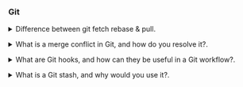 ### Git

<details>
<summary>Difference between git fetch rebase  & pull.</code></summary><br><b>

`git fetch` is used to retrieve changes from a remote repository to your local repository. It doesn't change your local working branch.

* It fetches the latest commits, branches, and tags from the remote repository but does not automatically integrate them into your local branch.

* It's a non-destructive operation and is often used to check for changes on the remote without affecting your local work.

`git rebase` is used to integrate changes from one branch into another by moving or replaying the commits from your local branch on top of a different branch.

* It is typically used to keep your branch history linear and avoid unnecessary merge commits.

* It is helpful when you want to incorporate changes from the remote repository into your local branch and make it appear as if you had made your changes on top of the latest remote commits.

`git pull` is a combination of git fetch and git merge. It fetches changes from the remote repository and automatically merges them into your current branch.

* It's a convenient way to update your local branch with the latest changes from the remote, but it can introduce merge commits, especially if there are conflicting changes.

* By default, git pull performs a merge, but you can configure it to perform a rebase using the --rebase option.

</b></details>

<details>
<summary>What is a merge conflict in Git, and how do you resolve it?.</code></summary><br><b>

A merge conflict occurs when Git cannot automatically merge changes from different branches due to conflicting modifications in the same part of a file. To resolve it, you need to manually edit the conflicted files, choose which changes to keep, and then commit the resolution.

</b></details>

<details>
<summary>What are Git hooks, and how can they be useful in a Git workflow?.</code></summary><br><b>

Git hooks are scripts that run at specific points in the Git workflow, such as pre-commit or post-receive. They can be used to enforce coding standards, perform tests, and trigger automated processes.

</b></details>


<details>
<summary>What is a Git stash, and why would you use it?.</code></summary><br><b>

A Git stash is a temporary storage area for changes that are not ready to be committed but need to be saved for later. Developers use it to switch to a different branch or to temporarily set aside work in progress.

</b></details>